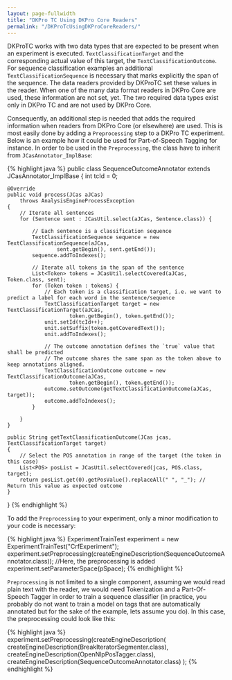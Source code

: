 ```yaml
---
layout: page-fullwidth
title: "DKPro TC Using DKPro Core Readers"
permalink: "/DKProTcUsingDKProCoreReaders/"
---
```


DKProTC works with two data types that are expected to be present when an experiment is executed. `TextClassificationTarget` and the corresponding actual value of this target, the `TextClassificationOutcome`. For sequence classification examples an additional `TextClassificationSequence` is necessary that marks explicitly the span of the sequence. The data readers provided by DKProTC set these values in the reader. When one of the many data format readers in DKPro Core are used, these information are not set, yet. The two required data types exist only in DKPro TC and are not used by DKPro Core.

Consequently, an additional step is needed that adds the required information when readers from DKPro Core (or elsewhere) are used. This is most easily done by adding a `Preprocessing` step to a DKPro TC experiment. Below is an example how it could be used for Part-of-Speech Tagging for instance.
In order to be used in the `Preprocessing`, the class have to inherit from `JCasAnnotator_ImplBase`:

{% highlight java %} 
public class SequenceOutcomeAnnotator
    extends JCasAnnotator_ImplBase
{
    int tcId = 0;

    @Override
    public void process(JCas aJCas)
        throws AnalysisEngineProcessException
    {
        // Iterate all sentences
        for (Sentence sent : JCasUtil.select(aJCas, Sentence.class)) {
        
            // Each sentence is a classification sequence
            TextClassificationSequence sequence = new TextClassificationSequence(aJCas,
                    sent.getBegin(), sent.getEnd());
            sequence.addToIndexes();

            // Iterate all tokens in the span of the sentence
            List<Token> tokens = JCasUtil.selectCovered(aJCas, Token.class, sent);
            for (Token token : tokens) {
                // Each token is a classification target, i.e. we want to predict a label for each word in the sentence/sequence
                TextClassificationTarget target = new TextClassificationTarget(aJCas,
                        token.getBegin(), token.getEnd());
                unit.setId(tcId++);
                unit.setSuffix(token.getCoveredText());
                unit.addToIndexes();

                // The outcome annotation defines the `true` value that shall be predicted
                // The outcome shares the same span as the token above to keep annotations aligned.
                TextClassificationOutcome outcome = new TextClassificationOutcome(aJCas,
                        token.getBegin(), token.getEnd());
                outcome.setOutcome(getTextClassificationOutcome(aJCas, target));
                outcome.addToIndexes();
            }

        }
    }

    public String getTextClassificationOutcome(JCas jcas, TextClassificationTarget target)
    {
        // Select the POS annotation in range of the target (the token in this case)
        List<POS> posList = JCasUtil.selectCovered(jcas, POS.class, target);
        return posList.get(0).getPosValue().replaceAll(" ", "_"); // Return this value as expected outcome
    }

}
{% endhighlight %}

To add the `Preprocessing` to your experiment, only a minor modification to your code is necessary:

{% highlight java %} 
ExperimentTrainTest experiment = new ExperimentTrainTest("CrfExperiment");
experiment.setPreprocessing(createEngineDescription(SequenceOutcomeAnnotator.class)); //Here, the preprocessing is added
experiment.setParameterSpace(pSpace);
{% endhighlight %}

`Preprocessing` is not limited to a single component, assuming we would read plain text with the reader, we would need Tokenization and a Part-Of-Speech Tagger in order to train a sequence classifier (in practice, you probably do not want to train a model on tags that are automatically annotated but for the sake of the example, lets assume you do). In this case, the preprocessing could look like this:

{% highlight java %} 
experiment.setPreprocessing(createEngineDescription(
                                createEngineDescription(BreakIteratorSegmenter.class),
                                createEngineDescription(OpenNlpPosTagger.class),
                                createEngineDescription(SequenceOutcomeAnnotator.class)
                            );
{% endhighlight %}
